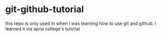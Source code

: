 # git-github-tutorial
this repo is only used in when i was learning how to use git and github. i learned it via apna college's tutorial
